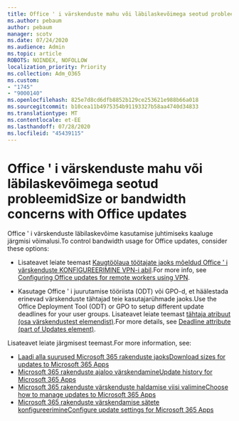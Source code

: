 ```yaml
---
title: Office ' i värskenduste mahu või läbilaskevõimega seotud probleemid
ms.author: pebaum
author: pebaum
manager: scotv
ms.date: 07/24/2020
ms.audience: Admin
ms.topic: article
ROBOTS: NOINDEX, NOFOLLOW
localization_priority: Priority
ms.collection: Adm_O365
ms.custom:
- "1745"
- "9000140"
ms.openlocfilehash: 825e7d8cd6dfb8852b129ce253621e988b66a018
ms.sourcegitcommit: b10cea11b4975354b91193327b58aa4740d34833
ms.translationtype: MT
ms.contentlocale: et-EE
ms.lasthandoff: 07/28/2020
ms.locfileid: "45439115"
---
```

# <a name="size-or-bandwidth-concerns-with-office-updates"></a><span data-ttu-id="4d7fb-102">Office ' i värskenduste mahu või läbilaskevõimega seotud probleemid</span><span class="sxs-lookup"><span data-stu-id="4d7fb-102">Size or bandwidth concerns with Office updates</span></span>

<span data-ttu-id="4d7fb-103">Office ' i värskenduste läbilaskevõime kasutamise juhtimiseks kaaluge järgmisi võimalusi.</span><span class="sxs-lookup"><span data-stu-id="4d7fb-103">To control bandwidth usage for Office updates, consider these options:</span></span>

-   <span data-ttu-id="4d7fb-104">Lisateavet leiate teemast [Kaugtöölaua töötajate jaoks mõeldud Office ' i värskenduste KONFIGUREERIMINE VPN-i abil](https://techcommunity.microsoft.com/t5/office-365-blog/configuring-office-365-proplus-updates-for-remote-workers-using/ba-p/1253491).</span><span class="sxs-lookup"><span data-stu-id="4d7fb-104">For more info, see [Configuring Office updates for remote workers using VPN](https://techcommunity.microsoft.com/t5/office-365-blog/configuring-office-365-proplus-updates-for-remote-workers-using/ba-p/1253491).</span></span>  
    
-   <span data-ttu-id="4d7fb-105">Kasutage Office ' i juurutamise tööriista (ODT) või GPO-d, et häälestada erinevad värskenduste tähtajad teie kasutajarühmade jaoks.</span><span class="sxs-lookup"><span data-stu-id="4d7fb-105">Use the Office Deployment Tool (ODT) or GPO to setup different update deadlines for your user groups.</span></span> <span data-ttu-id="4d7fb-106">Lisateavet leiate teemast [tähtaja atribuut (osa värskendustest elemendist)](https://docs.microsoft.com/deployoffice/configuration-options-for-the-office-2016-deployment-tool#deadline-attribute-part-of-updates-element).</span><span class="sxs-lookup"><span data-stu-id="4d7fb-106">For more details, see [Deadline attribute (part of Updates element)](https://docs.microsoft.com/deployoffice/configuration-options-for-the-office-2016-deployment-tool#deadline-attribute-part-of-updates-element).</span></span>
    
<span data-ttu-id="4d7fb-107">Lisateavet leiate järgmisest teemast.</span><span class="sxs-lookup"><span data-stu-id="4d7fb-107">For more information, see:</span></span>  
- [<span data-ttu-id="4d7fb-108">Laadi alla suurused Microsoft 365 rakenduste jaoks</span><span class="sxs-lookup"><span data-stu-id="4d7fb-108">Download sizes for updates to Microsoft 365 Apps</span></span>](https://docs.microsoft.com/officeupdates/download-sizes-office365-proplus-updates)  
- [<span data-ttu-id="4d7fb-109">Microsoft 365 rakenduste ajaloo värskendamine</span><span class="sxs-lookup"><span data-stu-id="4d7fb-109">Update history for Microsoft 365 Apps</span></span>](https://docs.microsoft.com/officeupdates/update-history-microsoft365-apps-by-date)  
- [<span data-ttu-id="4d7fb-110">Microsoft 365 rakenduste värskenduste haldamise viisi valimine</span><span class="sxs-lookup"><span data-stu-id="4d7fb-110">Choose how to manage updates to Microsoft 365 Apps</span></span>](https://docs.microsoft.com/deployoffice/choose-how-manage-updates-microsoft-365-apps)  
- [<span data-ttu-id="4d7fb-111">Microsoft 365 rakenduste värskendamise sätete konfigureerimine</span><span class="sxs-lookup"><span data-stu-id="4d7fb-111">Configure update settings for Microsoft 365 Apps</span></span>](https://docs.microsoft.com/deployoffice/configure-update-settings-microsoft-365-apps)